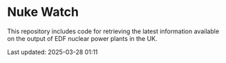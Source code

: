 # Nuke Watch

This repository includes code for retrieving the latest information available on the output of EDF nuclear power plants in the UK.

Last updated: 2025-03-28 01:11